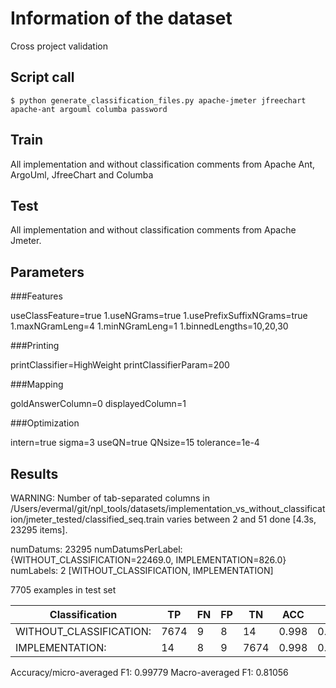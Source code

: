 # Information of the dataset
Cross project validation

## Script call

`$ python generate_classification_files.py apache-jmeter jfreechart apache-ant argouml columba password `

## Train 
All implementation and without classification comments from Apache Ant, ArgoUml, JfreeChart and Columba

## Test

All implementation and without classification comments from Apache Jmeter. 

## Parameters
###Features

useClassFeature=true
1.useNGrams=true
1.usePrefixSuffixNGrams=true
1.maxNGramLeng=4
1.minNGramLeng=1
1.binnedLengths=10,20,30

###Printing

printClassifier=HighWeight
printClassifierParam=200

###Mapping

goldAnswerColumn=0
displayedColumn=1

###Optimization

intern=true
sigma=3
useQN=true
QNsize=15
tolerance=1e-4

## Results

WARNING: Number of tab-separated columns in /Users/evermal/git/npl_tools/datasets/implementation_vs_without_classification/jmeter_tested/classified_seq.train varies between 2 and 51
done [4.3s, 23295 items].

numDatums: 23295
numDatumsPerLabel: {WITHOUT_CLASSIFICATION=22469.0, IMPLEMENTATION=826.0}
numLabels: 2 [WITHOUT_CLASSIFICATION, IMPLEMENTATION]

7705 examples in test set

|Classification          | TP |FN |FP |TN  |ACC  | P   |  R  | F1  |
|------------------------|----|---|---|----|-----|-----|-----|-----|
|WITHOUT_CLASSIFICATION: |7674|9  |8  |14  |0.998|0.999|0.999|0.999|
|IMPLEMENTATION:         |14  |8  |9  |7674|0.998|0.609|0.636|0.622|

Accuracy/micro-averaged F1: 0.99779
Macro-averaged F1: 0.81056

